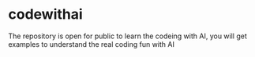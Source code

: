 # codewithai
The repository is open for public to learn the codeing with AI, you will get examples to understand the real coding fun with AI
